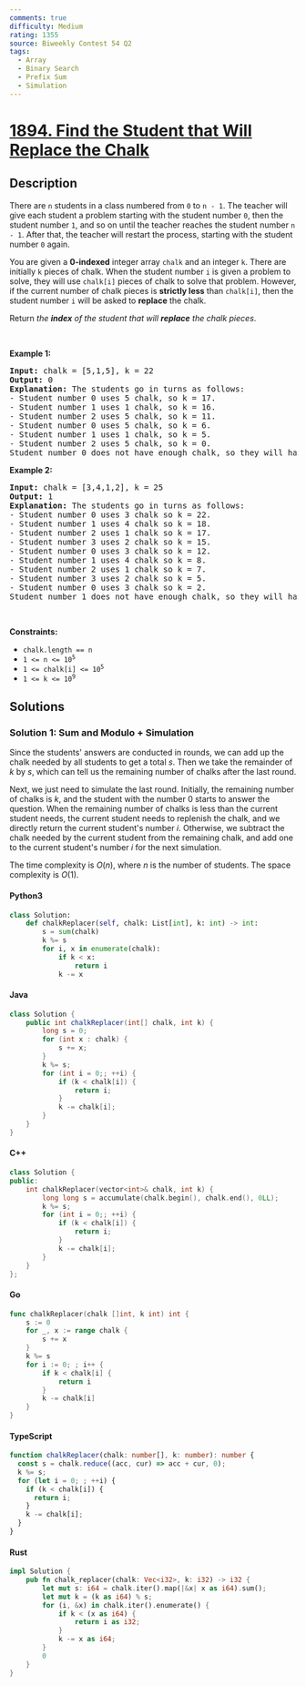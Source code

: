 ```yaml
---
comments: true
difficulty: Medium
rating: 1355
source: Biweekly Contest 54 Q2
tags:
  - Array
  - Binary Search
  - Prefix Sum
  - Simulation
---
```


<!-- problem:start -->

# [1894. Find the Student that Will Replace the Chalk](https://leetcode.com/problems/find-the-student-that-will-replace-the-chalk)


## Description

<!-- description:start -->

<p>There are <code>n</code> students in a class numbered from <code>0</code> to <code>n - 1</code>. The teacher will give each student a problem starting with the student number <code>0</code>, then the student number <code>1</code>, and so on until the teacher reaches the student number <code>n - 1</code>. After that, the teacher will restart the process, starting with the student number <code>0</code> again.</p>

<p>You are given a <strong>0-indexed</strong> integer array <code>chalk</code> and an integer <code>k</code>. There are initially <code>k</code> pieces of chalk. When the student number <code>i</code> is given a problem to solve, they will use <code>chalk[i]</code> pieces of chalk to solve that problem. However, if the current number of chalk pieces is <strong>strictly less</strong> than <code>chalk[i]</code>, then the student number <code>i</code> will be asked to <strong>replace</strong> the chalk.</p>

<p>Return <em>the <strong>index</strong> of the student that will <strong>replace</strong> the chalk pieces</em>.</p>

<p>&nbsp;</p>
<p><strong class="example">Example 1:</strong></p>

<pre>
<strong>Input:</strong> chalk = [5,1,5], k = 22
<strong>Output:</strong> 0
<strong>Explanation: </strong>The students go in turns as follows:
- Student number 0 uses 5 chalk, so k = 17.
- Student number 1 uses 1 chalk, so k = 16.
- Student number 2 uses 5 chalk, so k = 11.
- Student number 0 uses 5 chalk, so k = 6.
- Student number 1 uses 1 chalk, so k = 5.
- Student number 2 uses 5 chalk, so k = 0.
Student number 0 does not have enough chalk, so they will have to replace it.</pre>

<p><strong class="example">Example 2:</strong></p>

<pre>
<strong>Input:</strong> chalk = [3,4,1,2], k = 25
<strong>Output:</strong> 1
<strong>Explanation: </strong>The students go in turns as follows:
- Student number 0 uses 3 chalk so k = 22.
- Student number 1 uses 4 chalk so k = 18.
- Student number 2 uses 1 chalk so k = 17.
- Student number 3 uses 2 chalk so k = 15.
- Student number 0 uses 3 chalk so k = 12.
- Student number 1 uses 4 chalk so k = 8.
- Student number 2 uses 1 chalk so k = 7.
- Student number 3 uses 2 chalk so k = 5.
- Student number 0 uses 3 chalk so k = 2.
Student number 1 does not have enough chalk, so they will have to replace it.
</pre>

<p>&nbsp;</p>
<p><strong>Constraints:</strong></p>

<ul>
	<li><code>chalk.length == n</code></li>
	<li><code>1 &lt;= n &lt;= 10<sup>5</sup></code></li>
	<li><code>1 &lt;= chalk[i] &lt;= 10<sup>5</sup></code></li>
	<li><code>1 &lt;= k &lt;= 10<sup>9</sup></code></li>
</ul>

<!-- description:end -->

## Solutions

<!-- solution:start -->

### Solution 1: Sum and Modulo + Simulation

Since the students' answers are conducted in rounds, we can add up the chalk needed by all students to get a total $s$. Then we take the remainder of $k$ by $s$, which can tell us the remaining number of chalks after the last round.

Next, we just need to simulate the last round. Initially, the remaining number of chalks is $k$, and the student with the number $0$ starts to answer the question. When the remaining number of chalks is less than the current student needs, the current student needs to replenish the chalk, and we directly return the current student's number $i$. Otherwise, we subtract the chalk needed by the current student from the remaining chalk, and add one to the current student's number $i$ for the next simulation.

The time complexity is $O(n)$, where $n$ is the number of students. The space complexity is $O(1)$.

<!-- tabs:start -->

#### Python3

```python
class Solution:
    def chalkReplacer(self, chalk: List[int], k: int) -> int:
        s = sum(chalk)
        k %= s
        for i, x in enumerate(chalk):
            if k < x:
                return i
            k -= x
```

#### Java

```java
class Solution {
    public int chalkReplacer(int[] chalk, int k) {
        long s = 0;
        for (int x : chalk) {
            s += x;
        }
        k %= s;
        for (int i = 0;; ++i) {
            if (k < chalk[i]) {
                return i;
            }
            k -= chalk[i];
        }
    }
}
```

#### C++

```cpp
class Solution {
public:
    int chalkReplacer(vector<int>& chalk, int k) {
        long long s = accumulate(chalk.begin(), chalk.end(), 0LL);
        k %= s;
        for (int i = 0;; ++i) {
            if (k < chalk[i]) {
                return i;
            }
            k -= chalk[i];
        }
    }
};
```

#### Go

```go
func chalkReplacer(chalk []int, k int) int {
	s := 0
	for _, x := range chalk {
		s += x
	}
	k %= s
	for i := 0; ; i++ {
		if k < chalk[i] {
			return i
		}
		k -= chalk[i]
	}
}
```

#### TypeScript

```ts
function chalkReplacer(chalk: number[], k: number): number {
  const s = chalk.reduce((acc, cur) => acc + cur, 0);
  k %= s;
  for (let i = 0; ; ++i) {
    if (k < chalk[i]) {
      return i;
    }
    k -= chalk[i];
  }
}
```

#### Rust

```rust
impl Solution {
    pub fn chalk_replacer(chalk: Vec<i32>, k: i32) -> i32 {
        let mut s: i64 = chalk.iter().map(|&x| x as i64).sum();
        let mut k = (k as i64) % s;
        for (i, &x) in chalk.iter().enumerate() {
            if k < (x as i64) {
                return i as i32;
            }
            k -= x as i64;
        }
        0
    }
}
```

<!-- tabs:end -->

<!-- solution:end -->

<!-- problem:end -->
